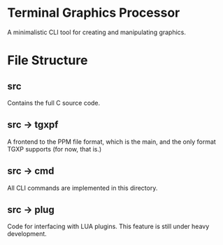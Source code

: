 # Terminal Graphics Processor
A minimalistic CLI tool for creating and manipulating graphics.

# File Structure

## src
Contains the full C source code.

## src &rarr; tgxpf
A frontend to the PPM file format, which is the main, and the only format
TGXP supports (for now, that is.)

## src &rarr; cmd
All CLI commands are implemented in this directory.

## src &rarr; plug
Code for interfacing with LUA plugins.
This feature is still under heavy development.

